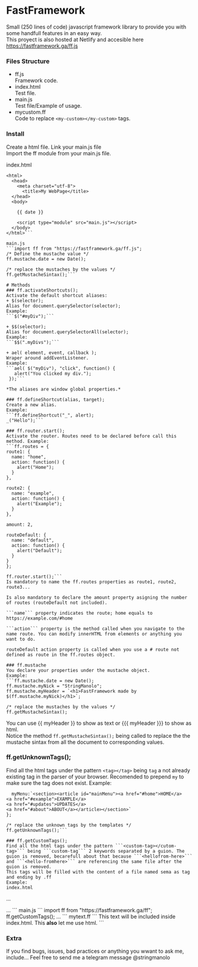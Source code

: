# FastFramework
Small (250 lines of code) javascript framework library to provide you with some handfull features in an easy way.  
This proyect is also hosted at Netlify and accesible here https://fastframework.ga/ff.js

### Files Structure
+ ff.js  
  Framework code.  
+ index.html  
  Test file.
+ main.js  
  Test file/Example of usage.
+ mycustom.ff  
  Code to replace ```<my-custom></my-custom>``` tags.

### Install
Create a html file.
  Link your main.js file  
  Import the ff module from your main.js file.  

  index.html  
  ```<!DOCTYPE html>
  <html>
    <head>
      <meta charset="utf-8">
        <title>My WebPage</title>
    </head>
    <body>
  
      {{ date }}

      <script type="module" src="main.js"></script>
    </body>
  </html>```  
  
  main.js  
  ```import ff from "https://fastframework.ga/ff.js";
  /* Define the mustache value */
  ff.mustache.date = new Date();

  /* replace the mustaches by the values */
  ff.getMustacheSintax();```
  
# Methods 
  ### ff.activateShortcuts();  
  Activate the default shortcut aliases:
  + $(selector);  
  Alias for document.querySelector(selector);  
  Example:  
  ```$("#myDiv");```
  
  + $$(selector);  
  Alias for document.querySelectorAll(selector);  
  Example:  
  ```$$(".myDivs");```  
  
  + ael( element, event, callback );  
  Wraper around addEventListener.
  Example:  
  ```ael( $("myDiv"), "click", function() {
     alert("You clicked my div.");
   });```

  *The aliases are window global properties.*

  ### ff.defineShortcut(alias, target);
  Create a new alias.  
  Example:  
  ```ff.defineShortcut("_", alert);
  _("Hello");```  
  
  ### ff.router.start();
  Activate the router. Routes need to be declared before call this method. Example:  
  ```ff.routes = {
  route1: {
    name: "home",
    action: function() {
      alert("Home");
    }
  },

  route2: {
    name: "example",
    action: function() {
      alert("Example");
    }
  },

  amount: 2,

  routeDefault: {
    name: "default",
    action: function() {
      alert("Default");
    }
  }
};

ff.router.start();```  
  Is mandatory to name the ff.routes properties as route1, route2, route3...  

  Is also mandatory to declare the amount property asigning the number of routes (routeDefault not included).  

  ```name``` property indicates the route; home equals to https://example.com/#home  

  ```action``` property is the method called when you navigate to the name route. You can modify innerHTML from elements or anything you want to do.

  routeDefault action property is called when you use a # route not defined as route in the ff.routes object.

  ### ff.mustache
  You declare your properties under the mustache object.  
  Example:  
  ```ff.mustache.date = new Date();  
  ff.mustache.myNick = "StringManolo";
  ff.mustache.myHeader = `<h1>FastFramework made by $(ff.mustache.myNick)</h1>`;

  /* replace the mustaches by the values */
  ff.getMustacheSintax();
  ```  
  You can use {{ myHeader }} to show as text or {{{ myHeader }}} to show as html.  
  Notice the method ```ff.getMustacheSintax();``` being called to replace the the mustache sintax from all the document to corresponding values.

  ### ff.getUnknownTags();
  Find all the html tags under the pattern ```<tag></tag>``` being ```tag``` a not already existing tag in the parser of your browser. Recomended to prepend ```my``` to make sure the tag does not exist. Example:  
  ```ff.customTags = {
	myMenu:`<section><article id="mainMenu"><a href="#home">HOME</a>
<a href="#example">EXAMPLE</a>
<a href="#updates">UPDATES</a>
<a href="#about">ABOUT</a></article></section>`
};

/* replace the unknown tags by the templates */
ff.getUnknownTags();```

  ### ff.getCustomTags();
  Find all the html tags under the pattern ```<custom-tag></cutom-tag>``` being ```custom-tag``` 2 keywords separated by a guion. The guion is removed, becarefull about that because ```<hellofrom-here>``` and ```<hello-fromhere>``` are referencing the same file after the guion is removed.
  This tags will be filled with the content of a file named sema as tag and ending by .ff  
  Example:  
  index.html
  ```
  ...
  <body>
  <my-text></my-text>
  <script type="module" src="main.js"></script>
  ...
  ```  
  main.js
  ```
  import ff from "https://fastframework.ga/ff";
  ff.getCustomTags();
  ...
  ```
  mytext.ff
  ```
  This text will be included inside index.html.
  This <b>also</b> let me use html.
  ```

### Extra
  If you find bugs, issues, bad practices or anything you wwant to ask me, include... Feel free to send me a telegram message @stringmanolo  

